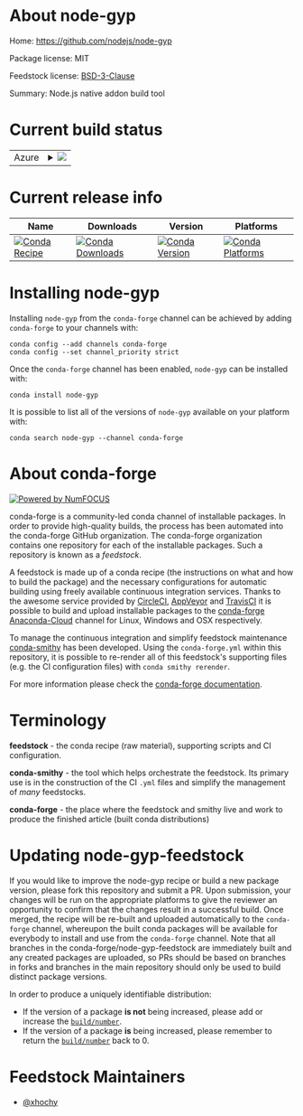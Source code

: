 About node-gyp
==============

Home: https://github.com/nodejs/node-gyp

Package license: MIT

Feedstock license: [BSD-3-Clause](https://github.com/conda-forge/node-gyp-feedstock/blob/master/LICENSE.txt)

Summary: Node.js native addon build tool

Current build status
====================


<table>
    
  <tr>
    <td>Azure</td>
    <td>
      <details>
        <summary>
          <a href="https://dev.azure.com/conda-forge/feedstock-builds/_build/latest?definitionId=12223&branchName=master">
            <img src="https://dev.azure.com/conda-forge/feedstock-builds/_apis/build/status/node-gyp-feedstock?branchName=master">
          </a>
        </summary>
        <table>
          <thead><tr><th>Variant</th><th>Status</th></tr></thead>
          <tbody><tr>
              <td>linux_64_nodejs12</td>
              <td>
                <a href="https://dev.azure.com/conda-forge/feedstock-builds/_build/latest?definitionId=12223&branchName=master">
                  <img src="https://dev.azure.com/conda-forge/feedstock-builds/_apis/build/status/node-gyp-feedstock?branchName=master&jobName=linux&configuration=linux_64_nodejs12" alt="variant">
                </a>
              </td>
            </tr><tr>
              <td>linux_64_nodejs14</td>
              <td>
                <a href="https://dev.azure.com/conda-forge/feedstock-builds/_build/latest?definitionId=12223&branchName=master">
                  <img src="https://dev.azure.com/conda-forge/feedstock-builds/_apis/build/status/node-gyp-feedstock?branchName=master&jobName=linux&configuration=linux_64_nodejs14" alt="variant">
                </a>
              </td>
            </tr><tr>
              <td>linux_64_nodejs16</td>
              <td>
                <a href="https://dev.azure.com/conda-forge/feedstock-builds/_build/latest?definitionId=12223&branchName=master">
                  <img src="https://dev.azure.com/conda-forge/feedstock-builds/_apis/build/status/node-gyp-feedstock?branchName=master&jobName=linux&configuration=linux_64_nodejs16" alt="variant">
                </a>
              </td>
            </tr><tr>
              <td>osx_64_nodejs12</td>
              <td>
                <a href="https://dev.azure.com/conda-forge/feedstock-builds/_build/latest?definitionId=12223&branchName=master">
                  <img src="https://dev.azure.com/conda-forge/feedstock-builds/_apis/build/status/node-gyp-feedstock?branchName=master&jobName=osx&configuration=osx_64_nodejs12" alt="variant">
                </a>
              </td>
            </tr><tr>
              <td>osx_64_nodejs14</td>
              <td>
                <a href="https://dev.azure.com/conda-forge/feedstock-builds/_build/latest?definitionId=12223&branchName=master">
                  <img src="https://dev.azure.com/conda-forge/feedstock-builds/_apis/build/status/node-gyp-feedstock?branchName=master&jobName=osx&configuration=osx_64_nodejs14" alt="variant">
                </a>
              </td>
            </tr><tr>
              <td>osx_64_nodejs16</td>
              <td>
                <a href="https://dev.azure.com/conda-forge/feedstock-builds/_build/latest?definitionId=12223&branchName=master">
                  <img src="https://dev.azure.com/conda-forge/feedstock-builds/_apis/build/status/node-gyp-feedstock?branchName=master&jobName=osx&configuration=osx_64_nodejs16" alt="variant">
                </a>
              </td>
            </tr>
          </tbody>
        </table>
      </details>
    </td>
  </tr>
</table>

Current release info
====================

| Name | Downloads | Version | Platforms |
| --- | --- | --- | --- |
| [![Conda Recipe](https://img.shields.io/badge/recipe-node--gyp-green.svg)](https://anaconda.org/conda-forge/node-gyp) | [![Conda Downloads](https://img.shields.io/conda/dn/conda-forge/node-gyp.svg)](https://anaconda.org/conda-forge/node-gyp) | [![Conda Version](https://img.shields.io/conda/vn/conda-forge/node-gyp.svg)](https://anaconda.org/conda-forge/node-gyp) | [![Conda Platforms](https://img.shields.io/conda/pn/conda-forge/node-gyp.svg)](https://anaconda.org/conda-forge/node-gyp) |

Installing node-gyp
===================

Installing `node-gyp` from the `conda-forge` channel can be achieved by adding `conda-forge` to your channels with:

```
conda config --add channels conda-forge
conda config --set channel_priority strict
```

Once the `conda-forge` channel has been enabled, `node-gyp` can be installed with:

```
conda install node-gyp
```

It is possible to list all of the versions of `node-gyp` available on your platform with:

```
conda search node-gyp --channel conda-forge
```


About conda-forge
=================

[![Powered by NumFOCUS](https://img.shields.io/badge/powered%20by-NumFOCUS-orange.svg?style=flat&colorA=E1523D&colorB=007D8A)](http://numfocus.org)

conda-forge is a community-led conda channel of installable packages.
In order to provide high-quality builds, the process has been automated into the
conda-forge GitHub organization. The conda-forge organization contains one repository
for each of the installable packages. Such a repository is known as a *feedstock*.

A feedstock is made up of a conda recipe (the instructions on what and how to build
the package) and the necessary configurations for automatic building using freely
available continuous integration services. Thanks to the awesome service provided by
[CircleCI](https://circleci.com/), [AppVeyor](https://www.appveyor.com/)
and [TravisCI](https://travis-ci.com/) it is possible to build and upload installable
packages to the [conda-forge](https://anaconda.org/conda-forge)
[Anaconda-Cloud](https://anaconda.org/) channel for Linux, Windows and OSX respectively.

To manage the continuous integration and simplify feedstock maintenance
[conda-smithy](https://github.com/conda-forge/conda-smithy) has been developed.
Using the ``conda-forge.yml`` within this repository, it is possible to re-render all of
this feedstock's supporting files (e.g. the CI configuration files) with ``conda smithy rerender``.

For more information please check the [conda-forge documentation](https://conda-forge.org/docs/).

Terminology
===========

**feedstock** - the conda recipe (raw material), supporting scripts and CI configuration.

**conda-smithy** - the tool which helps orchestrate the feedstock.
                   Its primary use is in the construction of the CI ``.yml`` files
                   and simplify the management of *many* feedstocks.

**conda-forge** - the place where the feedstock and smithy live and work to
                  produce the finished article (built conda distributions)


Updating node-gyp-feedstock
===========================

If you would like to improve the node-gyp recipe or build a new
package version, please fork this repository and submit a PR. Upon submission,
your changes will be run on the appropriate platforms to give the reviewer an
opportunity to confirm that the changes result in a successful build. Once
merged, the recipe will be re-built and uploaded automatically to the
`conda-forge` channel, whereupon the built conda packages will be available for
everybody to install and use from the `conda-forge` channel.
Note that all branches in the conda-forge/node-gyp-feedstock are
immediately built and any created packages are uploaded, so PRs should be based
on branches in forks and branches in the main repository should only be used to
build distinct package versions.

In order to produce a uniquely identifiable distribution:
 * If the version of a package **is not** being increased, please add or increase
   the [``build/number``](https://docs.conda.io/projects/conda-build/en/latest/resources/define-metadata.html#build-number-and-string).
 * If the version of a package **is** being increased, please remember to return
   the [``build/number``](https://docs.conda.io/projects/conda-build/en/latest/resources/define-metadata.html#build-number-and-string)
   back to 0.

Feedstock Maintainers
=====================

* [@xhochy](https://github.com/xhochy/)

